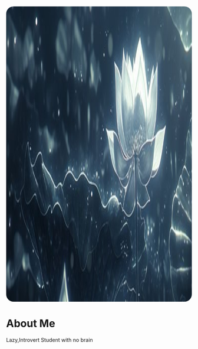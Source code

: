 <div align="center">
  <img 
    src="img/kCkHROSi.jpeg" 
    alt="Image" 
    style="
      width: 100vw; 
      height: 20vh; 
      object-fit: fill; 
      border-radius: 20px;
    " 
  />
</div>

# About Me
Lazy,Introvert Student with no brain
